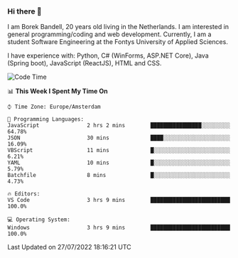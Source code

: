### Hi there 👋

I am Borek Bandell, 20 years old living in the Netherlands. I am interested in general programming/coding and web development. Currently, I am a student Software Engineering at the Fontys University of Applied Sciences.

I have experience with: Python, C# (WinForms, ASP.NET Core), Java (Spring boot), JavaScript (ReactJS), HTML and CSS.

<!--START_SECTION:waka-->
![Code Time](http://img.shields.io/badge/Code%20Time-219%20hrs%2024%20mins-blue)

📊 **This Week I Spent My Time On** 

```text
⌚︎ Time Zone: Europe/Amsterdam

💬 Programming Languages: 
JavaScript               2 hrs 2 mins        ████████████████░░░░░░░░░   64.78% 
JSON                     30 mins             ████░░░░░░░░░░░░░░░░░░░░░   16.09% 
VBScript                 11 mins             █░░░░░░░░░░░░░░░░░░░░░░░░   6.21% 
YAML                     10 mins             █░░░░░░░░░░░░░░░░░░░░░░░░   5.79% 
Batchfile                8 mins              █░░░░░░░░░░░░░░░░░░░░░░░░   4.73%

🔥 Editors: 
VS Code                  3 hrs 9 mins        █████████████████████████   100.0%

💻 Operating System: 
Windows                  3 hrs 9 mins        █████████████████████████   100.0%

```


 Last Updated on 27/07/2022 18:16:21 UTC
<!--END_SECTION:waka-->

<!--**tcBorek2002/tcBorek2002** is a ✨ _special_ ✨ repository because its `README.md` (this file) appears on your GitHub profile.

Here are some ideas to get you started:

- 🔭 I’m currently working on ...
- 🌱 I’m currently learning ...
- 👯 I’m looking to collaborate on ...
- 🤔 I’m looking for help with ...
- 💬 Ask me about ...
- 📫 How to reach me: ...
- 😄 Pronouns: ...
- ⚡ Fun fact: ...
-->
